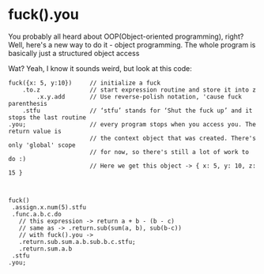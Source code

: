 # fuck().you

You probably all heard about OOP(Object-oriented programming), right?
Well, here's a new way to do it - object programming.
The whole program is basically just a structured object access

Wat? Yeah, I know it sounds weird, but look at this code:

    fuck({x: 5, y:10})     // initialize a fuck
        .to.z              // start expression routine and store it into z
            .x.y.add       // Use reverse-polish notation, 'cause fuck parenthesis
        .stfu              // ‘stfu’ stands for ‘Shut the fuck up’ and it stops the last routine
    .you;                  // every program stops when you access you. The return value is
                           // the context object that was created. There's only 'global' scope
                           // for now, so there's still a lot of work to do :)
                           // Here we get this object -> { x: 5, y: 10, z: 15 }



    fuck()
     .assign.x.num(5).stfu
     .func.a.b.c.do
       // this expression -> return a + b - (b - c)
       // same as -> .return.sub(sum(a, b), sub(b-c))
       // with fuck().you ->
       .return.sub.sum.a.b.sub.b.c.stfu;
       .return.sum.a.b
     .stfu
    .you;
